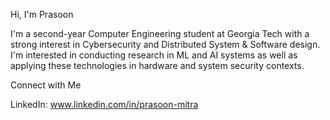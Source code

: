 Hi, I'm Prasoon

I'm a second-year Computer Engineering student at Georgia Tech with a strong interest in Cybersecurity and Distributed System & Software design. I'm interested in conducting research  in ML and AI systems as well as applying these technologies in hardware and system security contexts.

Connect with Me

LinkedIn: www.linkedin.com/in/prasoon-mitra

